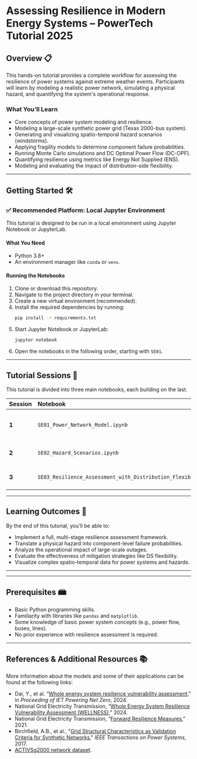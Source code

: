 # Assessing Resilience in Modern Energy Systems – PowerTech Tutorial 2025

## Overview 📋

This hands-on tutorial provides a complete workflow for assessing the resilience of power systems against extreme weather events. Participants will learn by modeling a realistic power network, simulating a physical hazard, and quantifying the system's operational response.

### What You’ll Learn

* Core concepts of power system modeling and resilience.
* Modeling a large-scale synthetic power grid (Texas 2000-bus system).
* Generating and visualizing spatio-temporal hazard scenarios (windstorms).
* Applying fragility models to determine component failure probabilities.
* Running Monte Carlo simulations and DC Optimal Power Flow (DC-OPF).
* Quantifying resilience using metrics like Energy Not Supplied (ENS).
* Modeling and evaluating the impact of distribution-side flexibility.

---

## Getting Started 🛠️

### ✅ Recommended Platform: Local Jupyter Environment

This tutorial is designed to be run in a local environment using Jupyter Notebook or JupyterLab.

#### What You Need

* Python 3.8+
* An environment manager like `conda` or `venv`.

#### Running the Notebooks

1.  Clone or download this repository.
2.  Navigate to the project directory in your terminal.
3.  Create a new virtual environment (recommended).
4.  Install the required dependencies by running:
    ```bash
    pip install -r requirements.txt
    ```
5.  Start Jupyter Notebook or JupyterLab:
    ```bash
    jupyter notebook
    ```
6.  Open the notebooks in the following order, starting with `SE01`.


---

## Tutorial Sessions 🧠

This tutorial is divided into three main notebooks, each building on the last.

| Session | Notebook                                                    | Topic                                     |
| :------ | :---------------------------------------------------------- | :---------------------------------------- |
| **1** | `SE01_Power_Network_Model.ipynb`                            | Power System Modeling & Analysis          |
| **2** | `SE02_Hazard_Scenarios.ipynb`                               | Hazard Modeling & Vulnerability           |
| **3** | `SE03_Resilience_Assessment_with_Distribution_Flexibility.ipynb` | Resilience Quantification & Mitigation    |

---

## Learning Outcomes 🎯

By the end of this tutorial, you’ll be able to:

* Implement a full, multi-stage resilience assessment framework.
* Translate a physical hazard into component-level failure probabilities.
* Analyze the operational impact of large-scale outages.
* Evaluate the effectiveness of mitigation strategies like DS flexibility.
* Visualize complex spatio-temporal data for power systems and hazards.

---

---

## Prerequisites 📾

* Basic Python programming skills.
* Familiarity with libraries like `pandas` and `matplotlib`.
* Some knowledge of basic power system concepts (e.g., power flow, buses, lines).
* No prior experience with resilience assessment is required.

---

## References & Additional Resources 📚

More information about the models and some of their applications can be found at the following links:

* Dai, Y., et al. “[Whole energy system resilience vulnerability assessment](https://ieeexplore.ieee.org/document/10936044),” in *Proceeding of IET Powering Net Zero*, 2024.
* National Grid Electricity Transmission, “[Whole Energy System Resilience Vulnerability Assessment (WELLNESS)](https://smarter.energynetworks.org/projects/nget-whole-energy-system-resilience-vulnerability-assessment-sifiesrr-rd2_alpha/),” 2024.
* National Grid Electricity Transmission, “[Forward Resilience Measures](https://smarter.energynetworks.org/projects/nia_ngt0049/),” 2021.
* Birchfield, A.B., et al., "[Grid Structural Characteristics as Validation Criteria for Synthetic Networks](https://ieeexplore.ieee.org/document/7725528)," *IEEE Transactions on Power Systems*, 2017.
* [ACTIVSg2000 network dataset](https://electricgrids.engr.tamu.edu/electric-grid-test-cases/activsg2000/).


